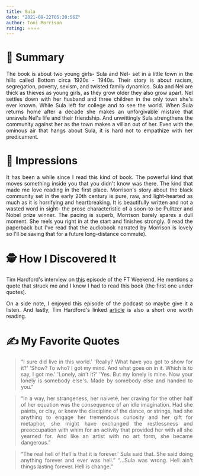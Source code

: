 ```yaml
---
title: Sula
date: "2021-09-22T05:20:56Z"
author: Toni Morrison
rating: ⭐⭐⭐⭐
---
```


<style>
body {
text-align: justify}
</style>

# 🚀 Summary
The book is about two young girls- Sula and Nel- set in a little town in the hills called Bottom circa 1920s - 1940s. Their story is about racism, segregation, poverty, sexism, and twisted family dynamics. Sula and Nel are thick as thieves as young girls, as they grow older they also grow apart. Nel settles down with her husband and three children in the only town she's ever known. While Sula left for college and to see the world. When Sula returns home after a decade she makes an unforgivable mistake that unravels Nel's life and their friendship. And unwittingly Sula strengthens the community against her as the town makes a villian out of her. Even with the ominous air that hangs about Sula, it is hard not to empathize with her predicament.

# 🎨 Impressions
It has been a while since I read this kind of book. The powerful kind that moves something inside you that you didn't know was there. The kind that made me love reading in the first place. Morrison's story about the black community set in the early 20th century is pure, raw, and light-hearted as much as it is horrifying and heartbreaking. It is beautifully written and not a wasted word in sight- the prose characteristic of a soon-to-be Pulitzer and Nobel prize winner. The pacing is superb, Morrison barely spares a dull moment. She reels you right in at the start and finishes strongly.
(I read the paperback but I've read that the audiobook narrated by Morrison is lovely so I'll be saving that for a future long-distance commute).

# 🕵 How I Discovered It
Tim Hardford's interview on <a href="https://www.ft.com/content/00b78643-6e27-4d98-807c-c484ebce493f">this</a> episode of the FT Weekend. He mentions a quote that struck me and I knew I had to read this book (the first one under quotes). 

On a side note, I enjoyed this episode of the podcast so maybe give it a listen. And lastly, Tim Hardford's linked <a href="https://www.ft.com/content/06ffe40d-fdcc-4be8-b536-810cedce7ed1">article</a> is also a short one worth reading.

# ✍️ My Favorite Quotes
>“I sure did live in this world.'
'Really? What have you got to show for it?'
'Show? To who? I got my mind. And what goes on in it. Which is to say, I got me.'
'Lonely, ain't it?'
'Yes. But my lonely is mine. Now your lonely is somebody else's. Made by somebody else and handed to you.”


>“In a way, her strangeness, her naiveté, her craving for the other half of her equation was the consequence of an idle imagination. Had she paints, or clay, or knew the discipline of the dance, or strings, had she anything to engage her tremendous curiosity and her gift for metaphor, she might have exchanged the restlessness and preoccupation with whim for an activity that provided her with all she yearned for. And like an artist with no art form, she became dangerous.”


>“The real hell of Hell is that it is forever.' Sula said that. She said doing anything forever and ever was hell.”
“...Sula was wrong. Hell ain't things lasting forever. Hell is change."

